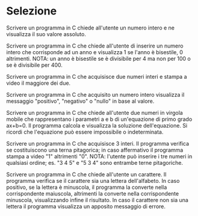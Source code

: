 # Selezione

Scrivere un programma in C chiede all'utente un numero intero e ne visualizza il suo 
valore assoluto.

Scrivere un programma in C che chiede all'utente di inserire un numero intero che corrisponde ad un anno e visualizza 1 se l'anno è bisestile, 0 altrimenti. NOTA: un anno è bisestile se è divisibile per 4 ma non per 100 o se è divisibile per 400.

Scrivere un programma in C che acquisisce due numeri interi e stampa a video il maggiore dei due.

Scrivere un programma in C che acquisito un numero intero visualizza il messaggio "positivo", "negativo" o "nullo" in base al valore.

Scrivere un programma in C che chiede all'utente due numeri in virgola mobile che rappresentano i parametri a e b di un'equazione di primo grado ax+b=0. Il programma calcola e visualizza la soluzione dell'equazione. Si ricordi che l'equazione può essere impossibile o indeterminata.

Scrivere un programma in C che acquisisce 3 interi. Il programma verifica se costituiscono una terna pitagorica; in caso affermativo il programma stampa a video "1" altrimenti "0". NOTA: l'utente può inserire i tre numeri in qualsiasi ordine; es. "3 4 5" e "5 3 4" sono entrambe terne pitagoriche.

Scrivere un programma in C che chiede all'utente un carattere. Il programma verifica se il carattere sia una lettera dell'alfabeto. In caso positivo, se la lettera è minuscola, il programma la converte nella corrispondente maiuscola, altrimenti la converte nella corrispondente minuscola, visualizzando infine il risultato. In caso il carattere non sia una lettera il programma visualizza un apposito messaggio di errore.
